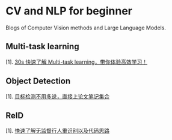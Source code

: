# CV and NLP for beginner
 Blogs of Computer Vision methods and Large Language Models.

## Multi-task learning
[1]. [30s 快速了解 Multi-task learning，带你体验高效学习！](https://github.com/zihaosoog/CV-NLP-for-beginner/blob/0b98d6cb2dcc3f8439504f116e7d713f5bc2cc1f/Multi_Task/Readme.md)

## Object Detection
[1]. [目标检测不用多说，直接上论文笔记集合](https://github.com/zihaosoog/CV-NLP-for-beginner/blob/c6f128263eeb27303dfc13e1fde704fa0136070e/Object_Detection/README.md)

## ReID
[1]. [快速了解无监督行人重识别以及代码思路](https://github.com/zihaosoog/CV-NLP-for-beginner/blob/c6f128263eeb27303dfc13e1fde704fa0136070e/ReID/ReadMe.md)
